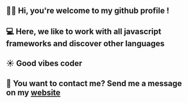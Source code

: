 ## ✌🏼 Hi, you're welcome to my github profile !  
## 💻 Here, we like to work with all javascript frameworks and discover other languages 
## ☀️ Good vibes coder 
## 📧 You want to contact me? Send me a message on my [website](https://benjamindevweb.com)

